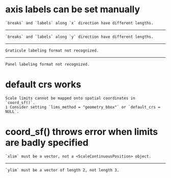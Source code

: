 # axis labels can be set manually

    `breaks` and `labels` along `x` direction have different lengths.

---

    `breaks` and `labels` along `y` direction have different lengths.

---

    Graticule labeling format not recognized.

---

    Panel labeling format not recognized.

# default crs works

    Scale limits cannot be mapped onto spatial coordinates in `coord_sf()`.
    i Consider setting `lims_method = "geometry_bbox"` or `default_crs = NULL`.

# coord_sf() throws error when limits are badly specified

    `xlim` must be a vector, not a <ScaleContinuousPosition> object.

---

    `ylim` must be a vector of length 2, not length 3.

